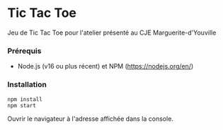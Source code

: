 # Tic Tac Toe
Jeu de Tic Tac Toe pour l'atelier présenté au CJE Marguerite-d'Youville

### Prérequis

- Node.js (v16 ou plus récent) et NPM (https://nodejs.org/en/)

### Installation

```
npm install
npm start
```
Ouvrir le navigateur à l'adresse affichée dans la console.